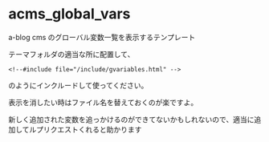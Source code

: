 acms_global_vars
================

a-blog cms のグローバル変数一覧を表示するテンプレート

テーマフォルダの適当な所に配置して、

    <!--#include file="/include/gvariables.html" -->

のようにインクルードして使ってください。

表示を消したい時はファイル名を替えておくのが楽ですよ。

新しく追加された変数を追っかけるのができてないかもしれないので、適当に追加してルプリクエストくれると助かります
